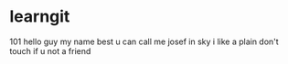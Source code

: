 # learngit
101
hello guy my name best u can call me josef in sky i like a plain don't touch if u not a friend
